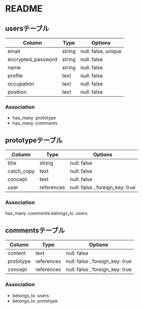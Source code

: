 # README

## usersテーブル

| Column                          | Type   | Options            |
| ------------------------------- | ------ | ------------------ |
| email                           | string | null: false, unique|
| encrypted_password              | string | null: false        |
| name                            | string | null: false        |
| profile                         | text   | null: false        |
| occupation                      | text   | null: false        |
| position                        | text   | null: false        |

### Association

- has_many :prototype
- has_many :comments

## prototypeテーブル

| Column                          | Type         | Options                        |
| ------------------------------- | ------------ | ------------------------------ |
| title                           | string       | null: false                    |
| catch_copy                      | text         | null: false                    |
| concept                         | text         | null: false                    |
| user                            | references   | null: false , foreign_key: true|

### Association

has_many :comments
belongs_to :users

## commentsテーブル

| Column                          | Type         | Options                        |
| ------------------------------- | ------------ | ------------------------------ |
| content                         | text         | null: false                    |
| prototype                       | references   | null: false , foreign_key: true|
| concept                         | references   | null: false , foreign_key: true|

### Association

- belongs_to :users
- belongs_to :prototype